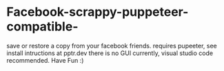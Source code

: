 # Facebook-scrappy-puppeteer-compatible-
save or restore a copy from your facebook friends.
requires pupeeter, see install intructions at pptr.dev
there is no GUI currently, visual studio code recommended.
Have Fun :) 
